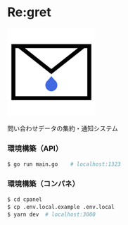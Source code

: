 # Re:gret

<img src="cpanel/public/logo.png" width="200px">

問い合わせデータの集約・通知システム

### 環境構築（API）

```bash
$ go run main.go    # localhost:1323
```

### 環境構築（コンパネ）

```bash
$ cd cpanel
$ cp .env.local.example .env.local
$ yarn dev  # localhost:3000
```
